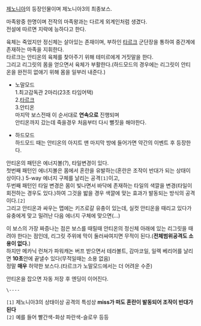 [제노니아](%EC%A0%9C%EB%85%B8%EB%8B%88%EC%95%84.md)의 등장인물이며 제노니아3의 최종보스.

마족왕중 한명이며 전작의 마족왕과는 다르게 외계인처럼 생겼다.  
전설에 따르면 지략에 능하다고 한다.

육체는 죽었지만 정신체는 살아있는 존재이며, 부하인 [타르크](%ED%83%80%EB%A5%B4%ED%81%AC.md) 군단장을 통하여
중간계에 존재하는 마족을 지휘한다.  
타르크는 안티온의 육체를 찾아주기 위해 테미르에게 거짓말을 한다.  
그리고 리그릿의 몸을 얻으면서 육체가 부활한다.(하드모드의 경우에는 리그릿이 안티온을 완전히 없애기 위해 몸을 일부러 내준다.)

  * 노말모드   
1.최고감독관 2마리(23초 타임어택)  
2.[타르크](%ED%83%80%EB%A5%B4%ED%81%AC.md)  
3.안티온  
마지막 보스전때 이 순서대로 **연속으로** 진행되며  
안티온까지 갔는데 죽을경우 처음부터 다시 뻘짓을 해야한다.  

  * 하드모드  
하드모드 때는 안티온의 아지트 맨 마지막 방에 들어가면 약간의 이벤트 후 등장한다.  

안티온의 패턴은 에너지볼(?), 타일변경이 있다.  
첫번째 패턴인 에너지볼은 몸에서 혼란을 유발하는(혼란은 조작이 반대가 되는 상태이상이다.) 5-way 에너지 구체를 날리는
공격`[1]`이고,  
두번째 패턴인 타일 변경은 몸이 빛나면서 바닥에 존재하는 타일의 색깔을 변경(타일이 회전하는 경우도 있다.)하여 그것을 밟을 경우 색깔에
맞는 효과가 발동되는 방식의 공격이다.`[2]`  
그리고 안티온과 싸우는 맵에는 키즈로갈 유충이 있는데, 실컷 안티온을 때리고 있다가 유충에게 맞고 밀려난 다음 에너지 구체에 맞으면(...)

이 보스의 가장 짜증나는 점은 보스를 때릴때 안티온의 정신체 아래에 있는 리그릿을 때려야 한다는 점인데, 리그릿 주위에 막이 둘러싸여지면
무적이 된다.(**전체범위공격도 소용이 없다.**)  
하지만 메카닉 런쳐가 파워캐논 버프 받으면서 테라볼트, 감마코일, 일렉 베리어를 날리면 **10초**안에 끝낼수 있다(무적일때는 소용 없음)  
정말 **매우** 허약한 보스다.(타르크가 노말모드에서는 더 어려운 수준)

안티온을 잡으면 자동 저장 후 엔딩이 이어진다.  

`\----`

`[1]` 제노니아3의 상태이상 공격의 특성상 **miss가 떠도 혼란이 발동되어 조작이 반대가 된다**  
`[2]` 예를 들어 빨간색-화상 파란색-슬로우 등등

